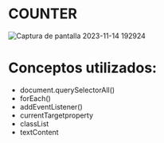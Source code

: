 # COUNTER

![Captura de pantalla 2023-11-14 192924](https://github.com/rocioizq/javascript-basics-projects/assets/53886101/ac9ca866-4f4d-487b-9749-9aa2d5c22be2)


# Conceptos utilizados: 


- document.querySelectorAll()
- forEach()
- addEventListener()
- currentTargetproperty
- classList
- textContent
